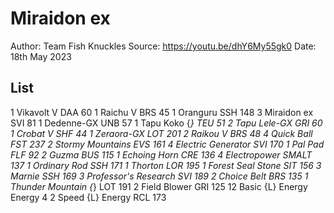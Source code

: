 # Miraidon ex

Author: Team Fish Knuckles
Source: <https://youtu.be/dhY6My55gk0>
Date: 18th May 2023

## List

1 Vikavolt V DAA 60
1 Raichu V BRS 45
1 Oranguru SSH 148
3 Miraidon ex SVI 81
1 Dedenne-GX UNB 57
1 Tapu Koko {*} TEU 51
2 Tapu Lele-GX GRI 60
1 Crobat V SHF 44
1 Zeraora-GX LOT 201
2 Raikou V BRS 48
4 Quick Ball FST 237
2 Stormy Mountains EVS 161
4 Electric Generator SVI 170
1 Pal Pad FLF 92
2 Guzma BUS 115
1 Echoing Horn CRE 136
4 Electropower SMALT 137
1 Ordinary Rod SSH 171
1 Thorton LOR 195
1 Forest Seal Stone SIT 156
3 Marnie SSH 169
3 Professor's Research SVI 189
2 Choice Belt BRS 135
1 Thunder Mountain {*} LOT 191
2 Field Blower GRI 125
12 Basic {L} Energy Energy 4
2 Speed {L} Energy RCL 173
